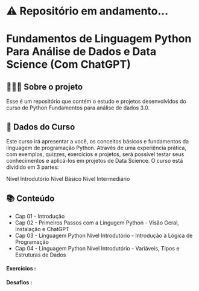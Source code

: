 # ⚠ Repositório em andamento...

# Fundamentos de Linguagem Python Para Análise de Dados e Data Science (Com ChatGPT)

## 👩🏾‍💻 Sobre o projeto

Esse é um repositório que contém o estudo e projetos desenvolvidos do curso de Python Fundamentos para análise de dados 3.0.

## 🎲 Dados do Curso

Este curso irá apresentar a você, os conceitos básicos e fundamentos da linguagem de programação Python. Através de uma experiência prática, com exemplos, quizzes, exercícios e projetos, será possível testar seus conhecimentos e aplicá-los em projetos de Data Science.
O curso está dividido em 3 partes:

Nível Introdutório
Nível Básico
Nível Intermediário

## 📚 Conteúdo
- Cap 01 - Introdução 
- Cap 02 - Primeiros Passos com a Lingugem Python - Visão Geral, Instalação e ChatGPT
- Cap 03 - Linguagem Python Nível Introdutório - Introdução à Lógica de Programação
- Cap 04 - Linguagem Python Nível Introdutório - Variáveis, Tipos e Estruturas de Dados

#### Exercícios :
#### Desafios :

